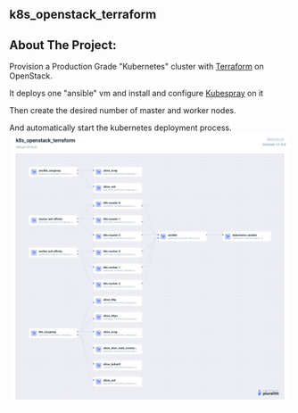 ## k8s_openstack_terraform

## About The Project:

Provision a Production Grade "Kubernetes" cluster with [Terraform](https://www.terraform.io/) on OpenStack.

It deploys one "ansible" vm and install and configure [Kubespray](https://github.com/kubernetes-sigs/kubespray) on it

Then create the desired number of master and worker nodes.

And automatically start the kubernetes deployment process.
![Diagram](diagram.png)
